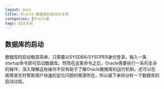 ```yaml
---
layout: post
title: Oracle 数据库的启动与关闭
categories: [Oracle]
tags: 启动关闭
---
```


## 数据库的启动

数据库的启动极其简单，只需要以SYSDBA/SYSOPER身份登录，输入一条startup命令即可启动数据库。然而在这条命令之后，Oracle需要执行一系列复杂的操作，深入理解这些操作不仅有助于了解Oracle数据库的运行机制，还可以在故障发生时帮助用户快速的定位问题的根源所在，所以接下来将分析一下数据库的启动过程。

